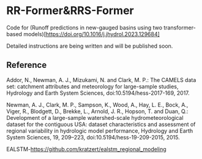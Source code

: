 # RR-Former&RRS-Former
Code for (Runoff predictions in new-gauged basins using two transformer-based models)[https://doi.org/10.1016/j.jhydrol.2023.129684]

Detailed instructions are being written and will be published soon.

## Reference
Addor, N., Newman, A. J., Mizukami, N. and Clark, M. P.: The CAMELS data set: catchment attributes and meteorology for large-sample studies, Hydrology and Earth System Sciences, doi:10.5194/hess-2017-169, 2017.

Newman, A. J., Clark, M. P., Sampson, K., Wood, A., Hay, L. E., Bock, A., Viger, R., Blodgett, D., Brekke, L., Arnold, J. R., Hopson, T. and Duan, Q.: Development of a large-sample watershed-scale hydrometeorological dataset for the contiguous USA: dataset characteristics and assessment of regional variability in hydrologic model performance, Hydrology and Earth System Sciences, 19, 209–223, doi:10.5194/hess-19-209-2015, 2015.

EALSTM-https://github.com/kratzert/ealstm_regional_modeling
